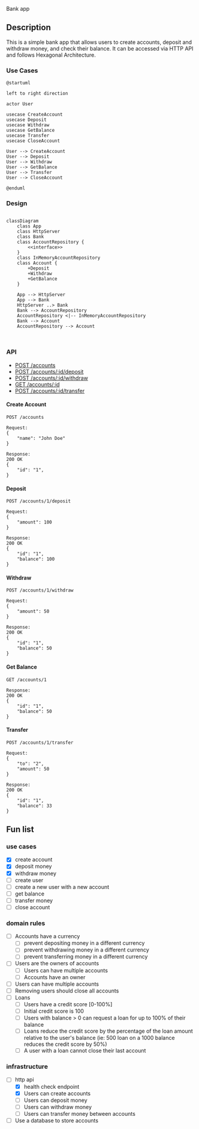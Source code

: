 Bank app

## Description
This is a simple bank app that allows users to create accounts, deposit and withdraw money, and check their balance.
It can be accessed via HTTP API and follows Hexagonal Architecture.



### Use Cases

```plantuml
@startuml

left to right direction

actor User

usecase CreateAccount
usecase Deposit
usecase Withdraw
usecase GetBalance
usecase Transfer
usecase CloseAccount

User --> CreateAccount
User --> Deposit
User --> Withdraw
User --> GetBalance
User --> Transfer
User --> CloseAccount

@enduml

```
### Design

```mermaid

classDiagram
    class App
    class HttpServer
    class Bank
    class AccountRepository {
        <<interface>>
    }
    class InMemoryAccountRepository
    class Account {
        +Deposit
        +Withdraw
        +GetBalance
    }
    
    App --> HttpServer
    App --> Bank
    HttpServer ..> Bank
    Bank --> AccountRepository
    AccountRepository <|-- InMemoryAccountRepository
    Bank --> Account
    AccountRepository --> Account
    


```

### API

- [POST /accounts](#create-account)
- [POST /accounts/:id/deposit](#deposit)
- [POST /accounts/:id/withdraw](#withdraw)
- [GET /accounts/:id](#get-balance)
- [POST /accounts/:id/transfer](#transfer)

#### Create Account
```
POST /accounts

Request: 
{
    "name": "John Doe"
}

Response:
200 OK
{
    "id": "1",
}
```

#### Deposit
```
POST /accounts/1/deposit

Request:
{
    "amount": 100
}

Response:
200 OK
{
    "id": "1",
    "balance": 100
}
```

#### Withdraw
```
POST /accounts/1/withdraw

Request:
{
    "amount": 50
}

Response:
200 OK
{
    "id": "1",
    "balance": 50
}
```

#### Get Balance
```
GET /accounts/1

Response:
200 OK
{
    "id": "1",
    "balance": 50
}
```

#### Transfer
```
POST /accounts/1/transfer

Request:
{
    "to": "2",
    "amount": 50
}

Response:
200 OK
{
    "id": "1",
    "balance": 33
}
```



## Fun list

### use cases
- [x] create account
- [x] deposit money
- [x] withdraw money
- [ ] create user
- [ ] create a new user with a new account
- [ ] get balance
- [ ] transfer money
- [ ] close account

### domain rules
- [ ] Accounts have a currency
  - [ ] prevent depositing money in a different currency
  - [ ] prevent withdrawing money in a different currency
  - [ ] prevent transferring money in a different currency
- [ ] Users are the owners of accounts
  - [ ] Users can have multiple accounts
  - [ ] Accounts have an owner
- [ ] Users can have multiple accounts
- [ ] Removing users should close all accounts
- [ ] Loans
  - [ ] Users have a credit score [0-100%]
  - [ ] Initial credit score is 100
  - [ ] Users with balance > 0 can request a loan for up to 100% of their balance
  - [ ] Loans reduce the credit score by the percentage of the loan amount relative to the user's balance
    (ie: 500 loan on a 1000 balance reduces the credit score by 50%)
  - [ ] A user with a loan cannot close their last account

### infrastructure
- [ ] http api
  - [x] health check endpoint
  - [x] Users can create accounts
  - [ ] Users can deposit money
  - [ ] Users can withdraw money
  - [ ] Users can transfer money between accounts
- [ ] Use a database to store accounts
